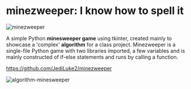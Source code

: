 # minezweeper: I know how to spell it

![minezweeper](https://user-images.githubusercontent.com/61586665/132295596-c0da2a53-ace9-4567-915e-92996ce7766a.png)



A simple Python **minesweeper game** using tkinter, created mainly to showcase a 'complex' **algorithm** for a class project. Minezweeper is a single-file Python game with two libraries imported, a few variables and is mainly constructed of if-else statements and runs by calling a function.

https://github.com/JediLuke2/minezweeper

![algorithm-minesweeper](https://user-images.githubusercontent.com/61586665/132292981-de9f2044-92f3-4cf6-9ed7-30266709e1a8.png)
